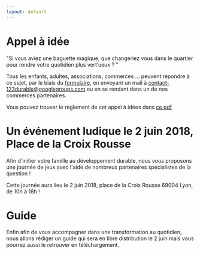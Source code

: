 ```yaml
---
layout: default
---
```

# [](#header-1) Appel à idée

"Si vous aviez une baguette magique, que changeriez vous dans le quartier pour rendre votre quotidien plus
vert’ueux ? " 

Tous les enfants, adultes, associations, commerces ... peuvent répondre à ce sujet, par le biais du [formulaire](https://framaforms.org/appel-a-idees-vertueuses-1518976327), en envoyant un mail à contact-123durable@googlegroups.com ou en se rendant dans un de nos commerces partenaires.

Vous pouvez trouver le règlement de cet appel à idées dans [ce pdf](documents/Reglement_Appel_Idee.pdf)


# [](#header-2) Un événement ludique le 2 juin 2018, Place de la Croix Rousse

Afin d'initier votre famille au développement durable, nous vous proposons une journée de jeux avec l'aide de nombreux partenaires spécialistes de la question !

Cette journée aura lieu le 2 juin 2018, place de la Croix Rousse 69004 Lyon, de 10h à 18h ! 

# [](#header-3)Guide

Enfin afin de vous accompagner dans une transformation au quotidien, nous allons rédiger un guide qui sera en libre distribution le 2 juin mais vous pourrez aussi le retrouver en téléchargement.
